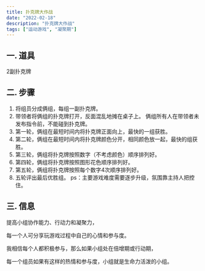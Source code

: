 ```yaml
---
title: 扑克牌大作战
date: "2022-02-18"
description: "扑克牌大作战"
tags: ["运动游戏", "凝聚期"]
---
```

## 一. 道具
2副扑克牌

## 二. 步骤
1. 将组员分成俩组，每组一副扑克牌。
2. 带领者将俩组的扑克牌打开，反面混乱地摊在桌子上。
  俩组所有人在带领者未发布指令前，不能碰到扑克牌。
3. 第一轮，俩组在最短时间内将扑克牌正面向上，最快的一组获胜。
4. 第二轮，俩组在最短时间内将扑克牌颜色分开，相同颜色放一起，最快的组获胜。
5. 第三轮，俩组将扑克牌按照数字（不考虑颜色）顺序排列好。
6. 第四轮，俩组将扑克牌按照图形花色顺序排列好。
7. 第五轮，俩组将扑克牌按照每个数字4次顺序排列好。
8. 五轮评出最后优胜组。
ps：主要游戏难度需要逐步升级，氛围靠主持人把控住。

## 三. 信息
提高小组协作能力、行动力和凝聚力，

每一个人可分享玩游戏过程中自己的心情和参与度。

我相信每个人都积极参与，那么如果小组处在倍增期或行动期，

每一个组员如果有这样的热情和参与度，小组就是生命力活泼的小组。